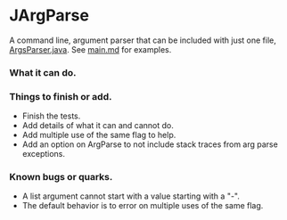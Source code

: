 # JArgParse
A command line, argument parser that can be included with just one file, [ArgsParser.java](src/ArgsParser.java). See [main.md](docs/main.md) for examples.


### What it can do.

### Things to finish or add.
 - Finish the tests.
 - Add details of what it can and cannot do.
 - Add multiple use of the same flag to help. 
 - Add an option on ArgParse to not include stack traces from arg parse exceptions.

### Known bugs or quarks.
 - A list argument cannot start with a value starting with a "-".
 - The default behavior is to error on multiple uses of the same flag.
